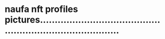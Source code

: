 # naufa nft profiles pictures................................................................................
